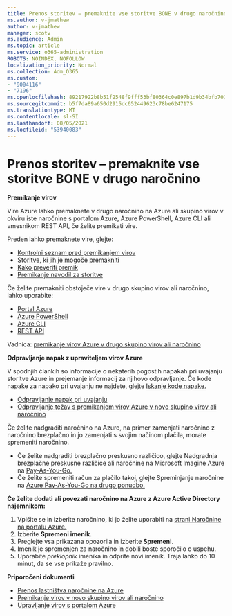 ```yaml
---
title: Prenos storitev – premaknite vse storitve BONE v drugo naročnino
ms.author: v-jmathew
author: v-jmathew
manager: scotv
ms.audience: Admin
ms.topic: article
ms.service: o365-administration
ROBOTS: NOINDEX, NOFOLLOW
localization_priority: Normal
ms.collection: Adm_O365
ms.custom:
- "9004116"
- "7196"
ms.openlocfilehash: 89217922b8b51f2548f9fff53bf80364c0e897b1d9b34bfb7016f0b0f197cf17
ms.sourcegitcommit: b5f7da89a650d2915dc652449623c78be6247175
ms.translationtype: MT
ms.contentlocale: sl-SI
ms.lasthandoff: 08/05/2021
ms.locfileid: "53940083"
---
```

# <a name="transfer-services---move-all-rdfe-services-to-another-subscription"></a>Prenos storitev – premaknite vse storitve BONE v drugo naročnino

**Premikanje virov**

Vire Azure lahko premaknete v drugo naročnino na Azure ali skupino virov v okviru iste naročnine s portalom Azure, Azure PowerShell, Azure CLI ali vmesnikom REST API, če želite premikati vire.

Preden lahko premaknete vire, glejte:

- [Kontrolni seznam pred premikanjem virov](https://docs.microsoft.com/azure/azure-resource-manager/resource-group-move-resources?WT.mc_id=Portal-Microsoft_Azure_Support#checklist-before-moving-resources)
- [Storitve, ki jih je mogoče premakniti](https://docs.microsoft.com/azure/azure-resource-manager/move-support-resources?WT.mc_id=Portal-Microsoft_Azure_Support)
- [Kako preveriti premik](https://docs.microsoft.com/azure/azure-resource-manager/resource-group-move-resources?WT.mc_id=Portal-Microsoft_Azure_Support#validate-move)
- [Premikanje navodil za storitve](https://docs.microsoft.com/azure/azure-resource-manager/move-limitations/app-service-move-limitations?WT.mc_id=Portal-Microsoft_Azure_Support)

Če želite premakniti obstoječe vire v drugo skupino virov ali naročnino, lahko uporabite:

- [Portal Azure](https://docs.microsoft.com/azure/azure-resource-manager/resource-group-move-resources?WT.mc_id=Portal-Microsoft_Azure_Support#use-the-portal)
- [Azure PowerShell](https://docs.microsoft.com/azure/azure-resource-manager/resource-group-move-resources?WT.mc_id=Portal-Microsoft_Azure_Support#use-azure-powershell)
- [Azure CLI](https://docs.microsoft.com/azure/azure-resource-manager/resource-group-move-resources?WT.mc_id=Portal-Microsoft_Azure_Support#use-azure-cli)
- [REST API](https://docs.microsoft.com/azure/azure-resource-manager/resource-group-move-resources?WT.mc_id=Portal-Microsoft_Azure_Support#use-rest-api)

Vadnica: [premikanje virov Azure v drugo skupino virov ali naročnino](https://docs.microsoft.com/azure/azure-resource-manager/resource-manager-tutorial-move-resources)

**Odpravljanje napak z upraviteljem virov Azure**

V spodnjih člankih so informacije o nekaterih pogostih napakah pri uvajanju storitve Azure in prejemanje informacij za njihovo odpravljanje. Če kode napake za napako pri uvajanju ne najdete, glejte [Iskanje kode napake.](https://docs.microsoft.com/azure/azure-resource-manager/resource-manager-common-deployment-errors?WT.mc_id=Portal-Microsoft_Azure_Support#find-error-code)

- [Odpravljanje napak pri uvajanju](https://docs.microsoft.com/azure/azure-resource-manager/resource-manager-common-deployment-errors)
- [Odpravljanje težav s premikanjem virov Azure v novo skupino virov ali naročnino](https://docs.microsoft.com/azure/azure-resource-manager/troubleshoot-move)

Če želite nadgraditi naročnino na Azure, na primer zamenjati naročnino z naročnino brezplačno in jo zamenjati s svojim načinom plačila, morate spremeniti naročnino.

- Če želite nadgraditi brezplačno preskusno različico, glejte Nadgradnja brezplačne preskusne različice ali naročnine na Microsoft Imagine Azure na [Pay-As-You-Go.](https://docs.microsoft.com/azure/billing/billing-upgrade-azure-subscription)
- Če želite spremeniti račun za plačilo takoj, glejte Spreminjanje naročnine na [Azure Pay-As-You-Go na drugo ponudbo.](https://docs.microsoft.com/azure/billing/billing-how-to-switch-azure-offer)

**Če želite dodati ali povezati naročnino na Azure z Azure Active Directory najemnikom:**

1. Vpišite se in izberite naročnino, ki jo želite uporabiti na [strani Naročnine na portalu Azure.](https://portal.azure.com/#blade/Microsoft_Azure_Billing/SubscriptionsBlade)
2. Izberite **Spremeni imenik**.
3. Preglejte vsa prikazana opozorila in izberite **Spremeni**.
4. Imenik je spremenjen za naročnino in dobili boste sporočilo o uspehu.
5. Uporabite *preklopnik* imenika in odprite novi imenik. Traja lahko do 10 minut, da se vse prikaže pravilno.

**Priporočeni dokumenti**

- [Prenos lastništva naročnine na Azure](https://docs.microsoft.com/azure/billing-subscription-transfer)
- [Premikanje virov v novo skupino virov ali naročnino](https://docs.microsoft.com/azure/azure-resource-manager/resource-group-move-resources)
- [Upravljanje virov s portalom Azure](https://docs.microsoft.com/azure/azure-resource-manager/resource-group-portal)

